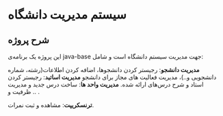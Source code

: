 # سیستم مدیریت دانشگاه

## شرح پروژه

این پروژه یک برنامه‌ی java-base جهت مدیریت سیستم دانشگاه است و شامل:

**مدیریت دانشجو**: رجیستر کردن دانشجوها، اضافه کردن اطلاعات(رشته، شماره دانشجویی و..)، 
مدیریت فعالیت های مجاز برای دانشجو
**مدیریت اساتید**: رجیستر کردن استاد و شرح درس‌های ارائه شده.
**مدیریت واحد ها**: ساخت درس جدید و مدیریت ظرفیت و .. .

**ترنسکریپت**: مشاهده و ثبت نمرات.
